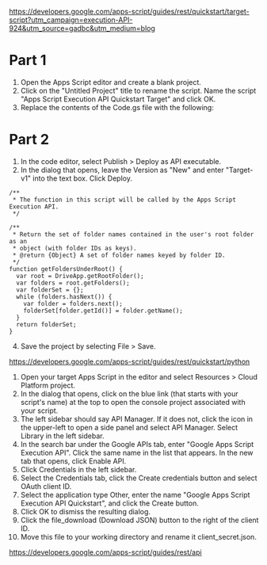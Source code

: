 
https://developers.google.com/apps-script/guides/rest/quickstart/target-script?utm_campaign=execution-API-924&utm_source=gadbc&utm_medium=blog
# Part 1
1) Open the Apps Script editor and create a blank project.
2) Click on the "Untitled Project" title to rename the script. Name the script "Apps Script Execution API Quickstart Target" and click OK.
3) Replace the contents of the Code.gs file with the following:
# Part 2
1) In the code editor, select Publish > Deploy as API executable.
2) In the dialog that opens, leave the Version as "New" and enter "Target-v1" into the text box. Click Deploy.

```
/**
 * The function in this script will be called by the Apps Script Execution API.
 */

/**
 * Return the set of folder names contained in the user's root folder as an
 * object (with folder IDs as keys).
 * @return {Object} A set of folder names keyed by folder ID.
 */
function getFoldersUnderRoot() {
  var root = DriveApp.getRootFolder();
  var folders = root.getFolders();
  var folderSet = {};
  while (folders.hasNext()) {
    var folder = folders.next();
    folderSet[folder.getId()] = folder.getName();
  }
  return folderSet;
}
```
4) Save the project by selecting File > Save.

https://developers.google.com/apps-script/guides/rest/quickstart/python
1) Open your target Apps Script in the editor and select Resources > Cloud Platform project.
2) In the dialog that opens, click on the blue link (that starts with your script's name) at the top to open the console project associated with your script.
3) The left sidebar should say API Manager. If it does not, click the icon in the upper-left to open a side panel and select API Manager. Select Library in the left sidebar.
4) In the search bar under the Google APIs tab, enter "Google Apps Script Execution API". Click the same name in the list that appears. In the new tab that opens, click Enable API.
5) Click Credentials in the left sidebar.
6) Select the Credentials tab, click the Create credentials button and select OAuth client ID.
7) Select the application type Other, enter the name "Google Apps Script Execution API Quickstart", and click the Create button.
8) Click OK to dismiss the resulting dialog.
9) Click the file_download (Download JSON) button to the right of the client ID.
10) Move this file to your working directory and rename it client_secret.json.





https://developers.google.com/apps-script/guides/rest/api